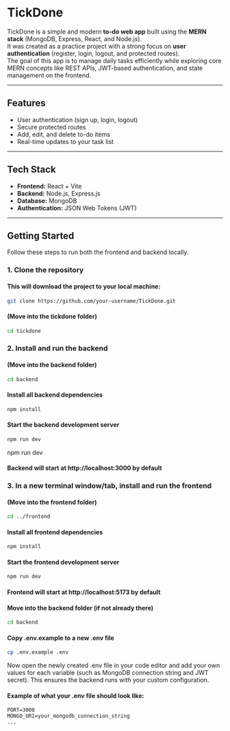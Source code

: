 # TickDone

TickDone is a simple and modern **to-do web app** built using the **MERN stack** (MongoDB, Express, React, and Node.js).  
It was created as a practice project with a strong focus on **user authentication** (register, login, logout, and protected routes).  
The goal of this app is to manage daily tasks efficiently while exploring core MERN concepts like REST APIs, JWT-based authentication, and state management on the frontend.

---

## Features

- User authentication (sign up, login, logout)
- Secure protected routes
- Add, edit, and delete to-do items
- Real-time updates to your task list

---

## Tech Stack

- **Frontend:** React + Vite
- **Backend:** Node.js, Express.js
- **Database:** MongoDB
- **Authentication:** JSON Web Tokens (JWT)

---

## Getting Started

Follow these steps to run both the frontend and backend locally.

### 1. Clone the repository

#### This will download the project to your local machine:

```bash
git clone https://github.com/your-username/TickDone.git
```

#### (Move into the tickdone folder)

```bash
cd tickdone
```

### 2. Install and run the backend

#### (Move into the backend folder)

```bash
cd backend
```

#### Install all backend dependencies

```bash
npm install
```

#### Start the backend development server

```bash
npm run dev
```

npm run dev

#### Backend will start at http://localhost:3000 by default

### 3. In a new terminal window/tab, install and run the frontend

#### (Move into the frontend folder)

```bash
cd ../frontend
```

#### Install all frontend dependencies

```bash
npm install
```

#### Start the frontend development server

```bash
npm run dev
```

#### Frontend will start at http://localhost:5173 by default

#### Move into the backend folder (if not already there)

```bash
cd backend
```

#### Copy .env.example to a new .env file

```bash
cp .env.example .env
```

Now open the newly created .env file in your code editor and add your own values for each variable (such as MongoDB connection string and JWT secret).
This ensures the backend runs with your custom configuration.

#### Example of what your .env file should look like:

```
PORT=3000
MONGO_URI=your_mongodb_connection_string
...
```
